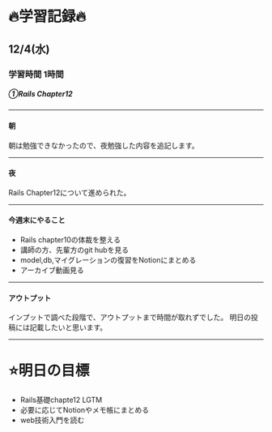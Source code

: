 # 🔥学習記録🔥
## 12/4(水)
### 学習時間 1時間
##### ①Rails Chapter12

***
#### 朝
朝は勉強できなかったので、夜勉強した内容を追記します。

***
#### 夜
Rails Chapter12について進められた。

***
#### 今週末にやること
- Rails chapter10の体裁を整える
- 講師の方、先輩方のgit hubを見る
- model,db,マイグレーションの復習をNotionにまとめる
- アーカイブ動画見る

***
#### アウトプット
インプットで調べた段階で、アウトプットまで時間が取れずでした。
明日の投稿には記載したいと思います。

***
# ⭐️明日の目標
- Rails基礎chapte12 LGTM
- 必要に応じてNotionやメモ帳にまとめる
- web技術入門を読む
